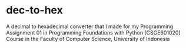 # dec-to-hex
A decimal to hexadecimal converter that I made for my Programming Assignment 01 in Programming Foundations with Python [CSGE601020] Course in the Faculty of Computer Science, University of Indonesia
